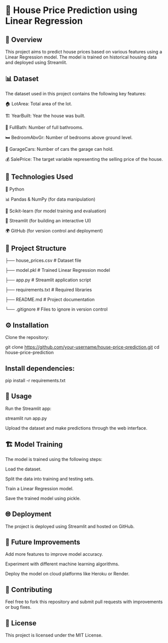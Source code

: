 # 🏡 House Price Prediction using Linear Regression

## 📌 Overview

This project aims to predict house prices based on various features using a Linear Regression model. The model is trained on historical housing data and deployed using Streamlit.

## 📊 Dataset

The dataset used in this project contains the following key features:

🏠 LotArea: Total area of the lot.

🏗 YearBuilt: Year the house was built.

🚿 FullBath: Number of full bathrooms.

🛏 BedroomAbvGr: Number of bedrooms above ground level.

🚗 GarageCars: Number of cars the garage can hold.

💰 SalePrice: The target variable representing the selling price of the house.

## 🔧 Technologies Used

🐍 Python

📊 Pandas & NumPy (for data manipulation)

🤖 Scikit-learn (for model training and evaluation)

🎨 Streamlit (for building an interactive UI)

🌍 GitHub (for version control and deployment)

## 📁 Project Structure

├── house_prices.csv         # Dataset file

├── model.pkl                # Trained Linear Regression model

├── app.py                   # Streamlit application script

├── requirements.txt         # Required libraries

├── README.md                # Project documentation

└── .gitignore               # Files to ignore in version control

## ⚙️ Installation

Clone the repository:

git clone https://github.com/your-username/house-price-prediction.git
cd house-price-prediction

## Install dependencies:

pip install -r requirements.txt

## 🚀 Usage

Run the Streamlit app:

streamlit run app.py

Upload the dataset and make predictions through the web interface.

## 🏗 Model Training

The model is trained using the following steps:

Load the dataset.

Split the data into training and testing sets.

Train a Linear Regression model.

Save the trained model using pickle.

## 🌐 Deployment

The project is deployed using Streamlit and hosted on GitHub.

## 🔮 Future Improvements

Add more features to improve model accuracy.

Experiment with different machine learning algorithms.

Deploy the model on cloud platforms like Heroku or Render.

## 🤝 Contributing

Feel free to fork this repository and submit pull requests with improvements or bug fixes.

## 📜 License

This project is licensed under the MIT License.
